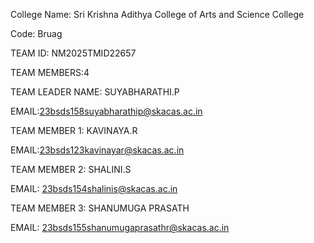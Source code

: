 College Name: Sri Krishna Adithya College of Arts and Science College

 Code: Bruag

TEAM ID: 	NM2025TMID22657

TEAM MEMBERS:4

TEAM LEADER NAME: SUYABHARATHI.P

EMAIL:23bsds158suyabharathip@skacas.ac.in

TEAM MEMBER 1: KAVINAYA.R

EMAIL:23bsds123kavinayar@skacas.ac.in

TEAM MEMBER 2: SHALINI.S

EMAIL: 23bsds154shalinis@skacas.ac.in

TEAM MEMBER 3: SHANUMUGA PRASATH

EMAIL: 23bsds155shanumugaprasathr@skacas.ac.in